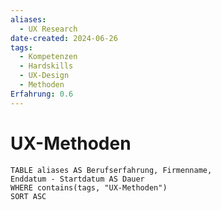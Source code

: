 ```yaml
---
aliases:
  - UX Research
date-created: 2024-06-26
tags:
  - Kompetenzen
  - Hardskills
  - UX-Design
  - Methoden
Erfahrung: 0.6
---
```

# UX-Methoden

```dataview
TABLE aliases AS Berufserfahrung, Firmenname,
Enddatum - Startdatum AS Dauer
WHERE contains(tags, "UX-Methoden")
SORT ASC
```
